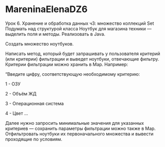 # MareninaElenaDZ6
Урок 6. Хранение и обработка данных ч3: множество коллекций Set
Подумать над структурой класса Ноутбук для магазина техники — выделить поля и методы. Реализовать в Java.

Создать множество ноутбуков.

Написать метод, который будет запрашивать у пользователя критерий (или критерии) фильтрации и выведет ноутбуки, отвечающие фильтру. Критерии фильтрации можно хранить в Map. Например:

“Введите цифру, соответствующую необходимому критерию:

1 - ОЗУ

2 - Объём ЖД

3 - Операционная система

4 - Цвет …

Далее нужно запросить минимальные значения для указанных критериев — сохранить параметры фильтрации можно также в Map.
Отфильтровать ноутбуки их первоначального множества и вывести проходящие по условиям.
